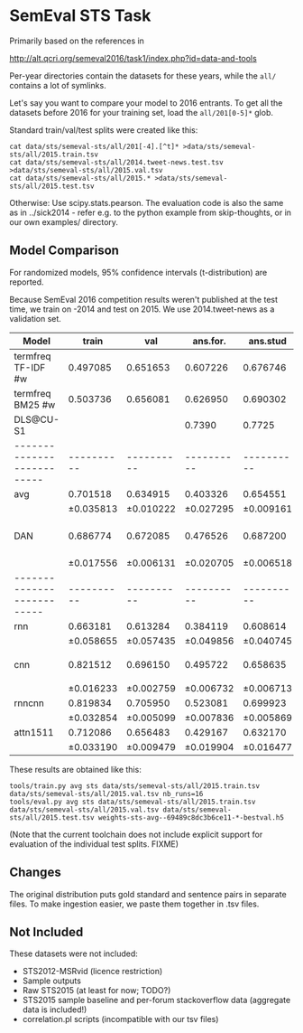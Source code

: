 SemEval STS Task
================

Primarily based on the references in

http://alt.qcri.org/semeval2016/task1/index.php?id=data-and-tools

Per-year directories contain the datasets for these years, while
the ``all/`` contains a lot of symlinks.

Let's say you want to compare your model to 2016 entrants. To get
all the datasets before 2016 for your training set, load the
``all/201[0-5]*`` glob.

Standard train/val/test splits were created like this:

	cat data/sts/semeval-sts/all/201[-4].[^t]* >data/sts/semeval-sts/all/2015.train.tsv
	cat data/sts/semeval-sts/all/2014.tweet-news.test.tsv >data/sts/semeval-sts/all/2015.val.tsv
	cat data/sts/semeval-sts/all/2015.* >data/sts/semeval-sts/all/2015.test.tsv

Otherwise: Use scipy.stats.pearson.  The evaluation code is also
the same as in ../sick2014 - refer e.g. to the python example from
skip-thoughts, or in our own examples/ directory.

Model Comparison
----------------

For randomized models, 95% confidence intervals (t-distribution) are reported.

Because SemEval 2016 competition results weren't published at the test time,
we train on -2014 and test on 2015.  We use 2014.tweet-news as a validation
set.

| Model                    | train    | val      | ans.for. | ans.stud | belief   | headline | images   | t. mean  | settings
|--------------------------|----------|----------|----------|----------|----------|----------|----------|----------|---------
| termfreq TF-IDF #w       | 0.497085 | 0.651653 | 0.607226 | 0.676746 | 0.622920 | 0.725578 | 0.714331 | 0.669360 | ``freq_mode='tf'``
| termfreq BM25 #w         | 0.503736 | 0.656081 | 0.626950 | 0.690302 | 0.632223 | 0.725748 | 0.718185 | 0.678681 | (defaults)
| DLS@CU-S1                |          |          | 0.7390   | 0.7725   | 0.7491   | 0.8250   | 0.8644   | 0.8015   | STS2015 winner
|--------------------------|----------|----------|----------|----------|----------|----------|----------|----------|---------
| avg                      | 0.701518 | 0.634915 | 0.403326 | 0.654551 | 0.512077 | 0.670571 | 0.676907 | 0.583487 | (defaults)
|                          |±0.035813 |±0.010222 |±0.027295 |±0.009161 |±0.039178 |±0.011041 |±0.013377 |±0.134786 |
| DAN                      | 0.686774 | 0.672085 | 0.476526 | 0.687200 | 0.534313 | 0.697941 | 0.707563 | 0.620708 | ``inp_e_dropout=0`` ``inp_w_dropout=1/3`` ``deep=2`` ``pact='relu'``
|                          |±0.017556 |±0.006131 |±0.020705 |±0.006518 |±0.035623 |±0.006570 |±0.008592 |±0.119332 |
|--------------------------|----------|----------|----------|----------|----------|----------|----------|----------|---------
| rnn                      | 0.663181 | 0.613284 | 0.384119 | 0.608614 | 0.575296 | 0.606754 | 0.623750 | 0.559706 | (defaults)
|                          |±0.058655 |±0.057435 |±0.049856 |±0.040745 |±0.047644 |±0.067737 |±0.044167 |±0.110753 |
| cnn                      | 0.821512 | 0.696150 | 0.495722 | 0.658635 | 0.667512 | 0.689457 | 0.727084 | 0.647682 | ``inp_e_dropout=1/2`` ``dropout=1/2`` (FIXME)
|                          |±0.016233 |±0.002759 |±0.006732 |±0.006713 |±0.006377 |±0.006797 |±0.004054 |±0.098796 |
| rnncnn                   | 0.819834 | 0.705950 | 0.523081 | 0.699923 | 0.676170 | 0.717214 | 0.734250 | 0.670127 | (defaults)
|                          |±0.032854 |±0.005099 |±0.007836 |±0.005869 |±0.010037 |±0.007489 |±0.005823 |±0.094360 |
| attn1511                 | 0.712086 | 0.656483 | 0.429167 | 0.632170 | 0.628803 | 0.657264 | 0.668384 | 0.603158 | (defaults)
|                          |±0.033190 |±0.009479 |±0.019904 |±0.016477 |±0.015415 |±0.012070 |±0.023045 |±0.109596 |

These results are obtained like this:

	tools/train.py avg sts data/sts/semeval-sts/all/2015.train.tsv data/sts/semeval-sts/all/2015.val.tsv nb_runs=16
	tools/eval.py avg sts data/sts/semeval-sts/all/2015.train.tsv data/sts/semeval-sts/all/2015.val.tsv data/sts/semeval-sts/all/2015.test.tsv weights-sts-avg--69489c8dc3b6ce11-*-bestval.h5

(Note that the current toolchain does not include explicit support for
evaluation of the individual test splits.  FIXME)


Changes
-------

The original distribution puts gold standard and sentence pairs
in separate files.  To make ingestion easier, we paste them together
in .tsv files.

Not Included
------------

These datasets were not included:

  * STS2012-MSRvid (licence restriction)
  * Sample outputs
  * Raw STS2015 (at least for now; TODO?)
  * STS2015 sample baseline and per-forum stackoverflow data (aggregate
    data is included!)
  * correlation.pl scripts (incompatible with our tsv files)
